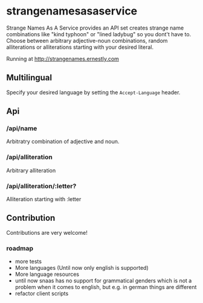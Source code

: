 # strangenamesasaservice

Strange Names As A Service provides an API set creates strange name combinations like "kind typhoon" or "lined ladybug" so you dont't have to.
Choose between arbitrary adjective-noun combinations, random alliterations or alliterations starting with your desired literal.

Running at http://strangenames.ernestly.com

## Multilingual

Specify your desired language by setting the `Accept-Language` header.

## Api

### /api/name

Arbitratry combination of adjective and noun.

### /api/alliteration

Arbitrary alliteration

### /api/alliteration/:letter?

Alliteration starting with :letter

## Contribution

Contributions are very welcome!

### roadmap

* more tests
* More languages (Until now only english is supported)
* More language resources
* until now snaas has no support for grammatical genders which is not a problem when it comes to english, but e.g. in german things are different
* refactor client scripts
